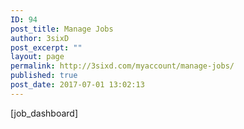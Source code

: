 ```yaml
---
ID: 94
post_title: Manage Jobs
author: 3sixD
post_excerpt: ""
layout: page
permalink: http://3sixd.com/myaccount/manage-jobs/
published: true
post_date: 2017-07-01 13:02:13
---
```

[job_dashboard]